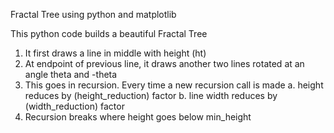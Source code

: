 Fractal Tree using python and matplotlib

This python code builds a beautiful Fractal Tree

1. It first draws a line in middle with height (ht)
2. At endpoint of previous line, it draws another two lines rotated at an angle theta and -theta
3. This goes in recursion. Every time a new recursion call is made 
	a. height reduces by (height_reduction) factor
	b. line width reduces by (width_reduction) factor
4. Recursion breaks where height goes below min_height
